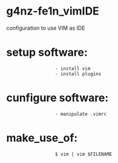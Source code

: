 # g4nz-fe1n_vimIDE
  configuration to use VIM as IDE

# setup software:
                      - install vim
                      - install plugins

# cunfigure software:
                      - manipulate .vimrc
  
# make_use_of:
                      $ vim | vim $FILENAME

